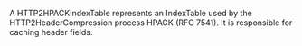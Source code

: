 A HTTP2HPACKIndexTable represents an IndexTable used by the HTTP2HeaderCompression process HPACK (RFC 7541). It is responsible for caching header fields.